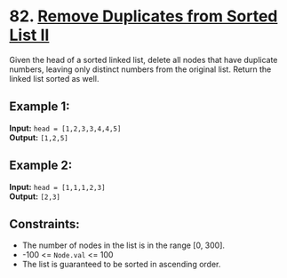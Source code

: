 # 82. [Remove Duplicates from Sorted List II](https://leetcode.com/problems/remove-duplicates-from-sorted-list-ii/description/)

Given the head of a sorted linked list, delete all nodes that have duplicate numbers, leaving only distinct numbers from the original list. Return the linked list sorted as well.

## Example 1:
**Input:** `head = [1,2,3,3,4,4,5]`  
**Output:** `[1,2,5]`

## Example 2:
**Input:** `head = [1,1,1,2,3]`  
**Output:** `[2,3]`

## Constraints:
- The number of nodes in the list is in the range [0, 300].
- -100 <= `Node.val` <= 100
- The list is guaranteed to be sorted in ascending order.
